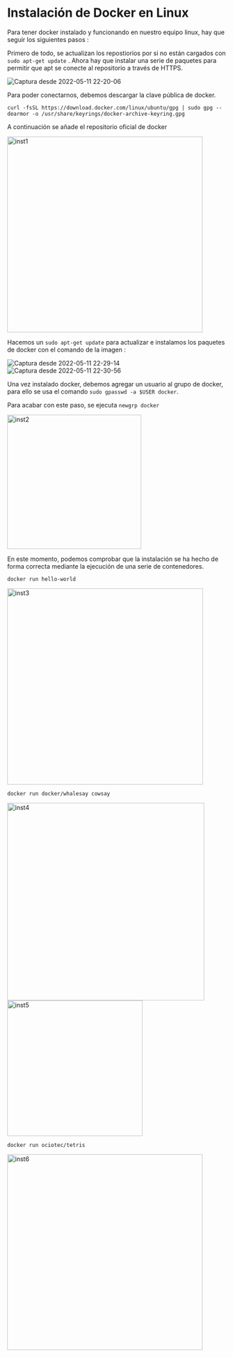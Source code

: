 # Instalación de Docker en Linux

Para tener docker instalado y funcionando en nuestro equipo linux, hay que seguir los siguientes pasos :

Primero de todo, se actualizan los repostiorios por si no están cargados con ``sudo apt-get update`` . Ahora hay que instalar una serie de paquetes para permitir que apt se conecte al repositorio a través de HTTPS. 

![Captura desde 2022-05-11 22-20-06](https://user-images.githubusercontent.com/91699247/167946200-04f305f1-1379-4575-bb2a-54ffefa82969.png)


Para poder conectarnos, debemos descargar la clave pública de docker.


```
curl -fsSL https://download.docker.com/linux/ubuntu/gpg | sudo gpg --dearmor -o /usr/share/keyrings/docker-archive-keyring.gpg
```

A continuación se añade el repositorio oficial de docker 

<img width="449" alt="inst1" src="https://user-images.githubusercontent.com/91699247/167951089-e1fb9298-1e34-421b-b213-55cd69d8cf76.PNG">


Hacemos un ``sudo apt-get update`` para actualizar e instalamos los paquetes de docker con el comando de la imagen :


![Captura desde 2022-05-11 22-29-14](https://user-images.githubusercontent.com/91699247/167946222-dc1ddca0-1ef0-42f6-bd0a-8525f2aff961.png)
![Captura desde 2022-05-11 22-30-56](https://user-images.githubusercontent.com/91699247/167946224-43401c87-d257-4216-b10e-ea1bbd20fff0.png)




Una vez instalado docker, debemos agregar un usuario al grupo de docker, para ello se usa el comando ``sudo gpasswd -a $USER docker``. 

Para acabar con este paso, se ejecuta ``newgrp docker``

<img width="308" alt="inst2" src="https://user-images.githubusercontent.com/91699247/167951124-de3851d3-7d17-49a2-9227-4d4537f08041.PNG">


En este momento, podemos comprobar que la instalación se ha hecho de forma correcta mediante la ejecución de una serie de contenedores.

``docker run hello-world``

<img width="450" alt="inst3" src="https://user-images.githubusercontent.com/91699247/167951147-f047ad54-db70-40ff-8c5a-ec6003f63fea.PNG">



``docker run docker/whalesay cowsay``


<img width="453" alt="inst4" src="https://user-images.githubusercontent.com/91699247/167951170-e9fa4f79-84b3-43b3-9d60-366ed21f9488.PNG">
<img width="311" alt="inst5" src="https://user-images.githubusercontent.com/91699247/167951168-3e1c1d19-3420-4146-9ee7-958ef7da83f5.PNG">



``docker run ociotec/tetris``

<img width="449" alt="inst6" src="https://user-images.githubusercontent.com/91699247/167951186-9412613f-1a81-49f1-b5e7-896d249ba730.PNG">
